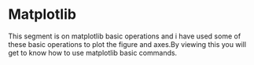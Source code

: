 # Matplotlib
This segment is on matplotlib basic operations and i have used some of these basic operations to plot the figure and axes.By viewing this you will get to know how to use matplotlib
basic commands.
